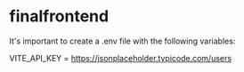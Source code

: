 # finalfrontend

It's important to create a .env file with the following variables:

VITE_API_KEY = https://jsonplaceholder.typicode.com/users

